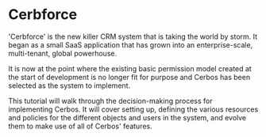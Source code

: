 # Cerbforce

'Cerbforce' is the new killer CRM system that is taking the world by storm. It began as a small SaaS application that has grown into an enterprise-scale, multi-tenant, global powerhouse.

It is now at the point where the existing basic permission model created at the start of development is no longer fit for purpose and Cerbos has been selected as the system to implement.

This tutorial will walk through the decision-making process for implementing Cerbos. It will cover setting up, defining the various resources and policies for the different objects and users in the system, and evolve them to make use of all of Cerbos' features.

